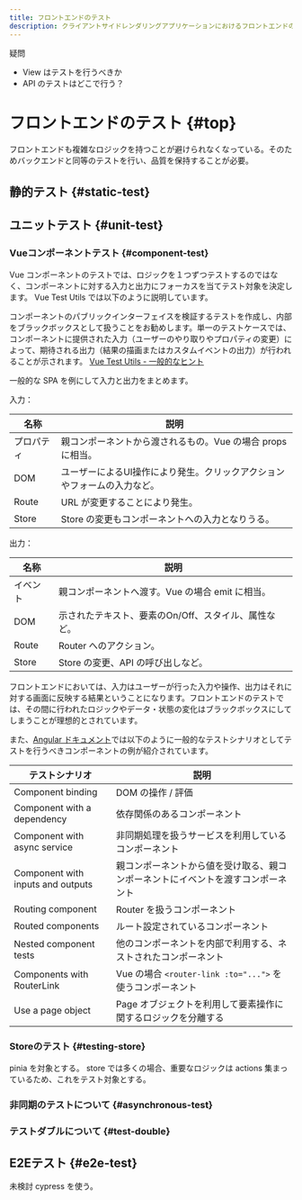 ```yaml
---
title: フロントエンドのテスト
description: クライアントサイドレンダリングアプリケーションにおけるフロントエンドのテストについて解説します。
---
```


疑問

- View はテストを行うべきか
- API のテストはどこで行う？

# フロントエンドのテスト {#top}

フロントエンドも複雑なロジックを持つことが避けられなくなっている。そのためバックエンドと同等のテストを行い、品質を保持することが必要。

## 静的テスト {#static-test}

## ユニットテスト {#unit-test}

### Vueコンポーネントテスト {#component-test}

Vue コンポーネントのテストでは、ロジックを１つずつテストするのではなく、コンポーネントに対する入力と出力にフォーカスを当てテスト対象を決定します。 Vue Test Utils では以下のように説明しています。

コンポーネントのパブリックインターフェイスを検証するテストを作成し、内部をブラックボックスとして扱うことをお勧めします。単一のテストケースでは、コンポーネントに提供された入力（ユーザーのやり取りやプロパティの変更）によって、期待される出力（結果の描画またはカスタムイベントの出力）が行われることが示されます。
[Vue Test Utils - 一般的なヒント](https://v1.test-utils.vuejs.org/ja/guides/common-tips.html#%E4%BD%95%E3%82%92%E3%83%86%E3%82%B9%E3%83%88%E3%81%99%E3%82%8B%E3%81%8B%E3%82%92%E7%9F%A5%E3%82%8B)

一般的な SPA を例にして入力と出力をまとめます。

入力：

| 名称 | 説明 |
| ---- | ---- |
| プロパティ | 親コンポーネントから渡されるもの。Vue の場合 props に相当。 |
| DOM | ユーザーによるUI操作により発生。クリックアクションやフォームの入力など。 |
| Route | URL が変更することにより発生。 |
| Store | Store の変更もコンポーネントへの入力となりうる。 |

出力：

| 名称 | 説明 |
| ---- | ---- |
| イベント | 親コンポーネントへ渡す。Vue の場合 emit に相当。 |
| DOM | 示されたテキスト、要素のOn/Off、スタイル、属性など。 |
| Route | Router へのアクション。 |
| Store | Store の変更、API の呼び出しなど。 |

フロントエンドにおいては、入力はユーザーが行った入力や操作、出力はそれに対する画面に反映する結果ということになります。フロントエンドのテストでは、その間に行われたロジックやデータ・状態の変化はブラックボックスにしてしまうことが理想的とされています。

また、[Angular ドキュメント](https://angular.io/guide/testing-components-scenarios#component-testing-scenarios)では以下のように一般的なテストシナリオとしてテストを行うべきコンポーネントの例が紹介されています。

| テストシナリオ | 説明 |
| ------------- | ---- |
| Component binding | DOM の操作 / 評価 |
| Component with a dependency | 依存関係のあるコンポーネント |
| Component with async service | 非同期処理を扱うサービスを利用しているコンポーネント |
| Component with inputs and outputs | 親コンポーネントから値を受け取る、親コンポーネントにイベントを渡すコンポーネント |
| Routing component | Router を扱うコンポーネント |
| Routed components | ルート設定されているコンポーネント |
| Nested component tests | 他のコンポーネントを内部で利用する、ネストされたコンポーネント |
| Components with RouterLink | Vue の場合 ```<router-link :to="...">``` を使うコンポーネント |
| Use a page object | Page オブジェクトを利用して要素操作に関するロジックを分離する |

### Storeのテスト {#testing-store}

pinia を対象とする。 store では多くの場合、重要なロジックは actions 集まっているため、これをテスト対象とする。

### 非同期のテストについて {#asynchronous-test}

### テストダブルについて {#test-double}

## E2Eテスト {#e2e-test}

未検討
cypress を使う。

